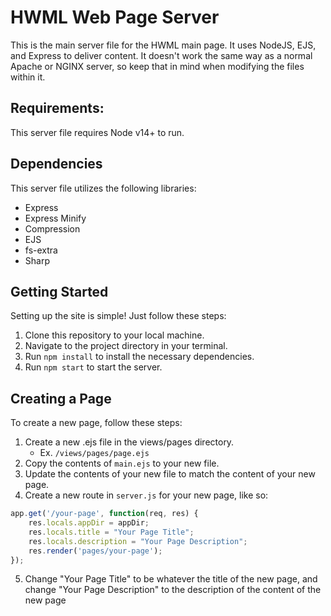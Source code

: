 # HWML Web Page Server

This is the main server file for the HWML main page. It uses NodeJS, EJS, and Express to deliver content. It doesn't work the same way as a normal Apache or NGINX server, so keep that in mind when modifying the files within it.

## Requirements:

This server file requires Node v14+ to run.

## Dependencies

This server file utilizes the following libraries:

- Express
- Express Minify
- Compression
- EJS
- fs-extra
- Sharp

## Getting Started

Setting up the site is simple! Just follow these steps:

1. Clone this repository to your local machine.
2. Navigate to the project directory in your terminal.
3. Run `npm install` to install the necessary dependencies.
4. Run `npm start` to start the server.

## Creating a Page

To create a new page, follow these steps:

1. Create a new .ejs file in the views/pages directory.
    - Ex. `/views/pages/page.ejs`
2. Copy the contents of `main.ejs` to your new file.
3. Update the contents of your new file to match the content of your new page.
4. Create a new route in `server.js` for your new page, like so:

```javascript
app.get('/your-page', function(req, res) {
    res.locals.appDir = appDir;
    res.locals.title = "Your Page Title";
    res.locals.description = "Your Page Description";
    res.render('pages/your-page');
});
```
5. Change "Your Page Title" to be whatever the title of the new page, and change "Your Page Description" to the description of the content of the new page
